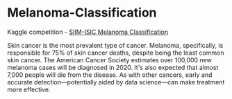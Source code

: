 # Melanoma-Classification


Kaggle competition - [SIIM-ISIC Melanoma Classification](https://www.kaggle.com/c/siim-isic-melanoma-classification/overview)

Skin cancer is the most prevalent type of cancer. Melanoma, specifically, is responsible for 75% of skin cancer deaths, despite being the least common skin cancer. The American Cancer Society estimates over 100,000 new melanoma cases will be diagnosed in 2020. It's also expected that almost 7,000 people will die from the disease. As with other cancers, early and accurate detection—potentially aided by data science—can make treatment more effective.

